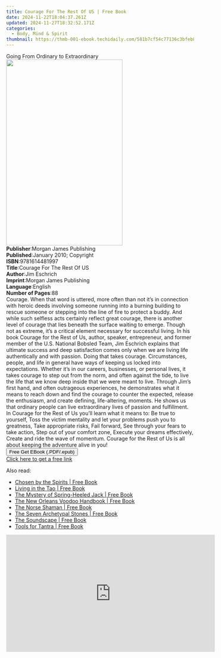 ```yaml
---
title: Courage For The Rest Of US | Free Book
date: 2024-11-22T18:04:37.261Z
updated: 2024-11-27T18:32:52.171Z
categories:
  - Body, Mind & Spirit
thumbnail: https://thmb-001-ebook.techidaily.com/581b7cf54c77136c3bfeb8b9e760190587e14726da28221880c7b73c132f77a5.jpg
---
```

<main id="book-container">
  <div class="flex flex-col">
    <div class="book-brief flex-1 py-6 px-4 sm:p-6 md:py-10 md:px-8">
      <!-- brief-->
      <div class="book-brief-main">Going From Ordinary to Extraordinary</div>
    </div>
    <div
      class="book-meta-info flex-1 grid gap-4 col-start-1 col-end-3 row-start-1 sm:mb-6 sm:grid-cols-4 lg:gap-6 lg:col-start-2 lg:row-end-6 lg:row-span-6 lg:mb-0"
    >
      <div
        class="book-meta-info-left place-content-center mt-4 p-4 text-sm leading-6 col-start-2 col-span-2 dark:text-slate-400"
      >
        <img
          class="w-full h-500 object-cover rounded-lg sm:h-255 sm:col-span-2 lg:col-span-full"
          src="https://img-001-ebook.techidaily.com/311acc89c8cca854db8e656274a3ea094fc9594f3c0a7453d50349ffa60a1e27.jpg"
          alt=""
          width="312"
          height="500"
        />
      </div>
      <div
        class="book-meta-info-right mt-2 col-start-1 row-start-2 col-span-3 self-center"
      >
        <!-- meta data  -->
        <div class="flex flex-col px-4 md:px-8">
          <div class="flex-1">
            <strong>Publisher</strong>:<span class="px-2"
              >Morgan James Publishing</span
            >
          </div>
          <div class="flex-1">
            <strong>Published</strong>:<span class="px-2"
              >January 2010; Copyright</span
            >
          </div>
          <div class="flex-1">
            <strong>ISBN</strong>:<span class="px-2">9781614481997</span>
          </div>
          <div class="flex-1">
            <strong>Title</strong>:<span class="px-2"
              >Courage For The Rest Of US</span
            >
          </div>
          <div class="flex-1">
            <strong>Author</strong>:<span class="px-2">Jim Eschrich</span>
          </div>
          <div class="flex-1">
            <strong>Imprint</strong>:<span class="px-2"
              >Morgan James Publishing</span
            >
          </div>
          <div class="flex-1">
            <strong>Language</strong>:<span class="px-2">English</span>
          </div>
          <div class="flex-1">
            <strong>Number of Pages</strong>:<span class="px-2">88</span>
          </div>
        </div>
      </div>
    </div>
    <div class="book-description flex-1 py-6 px-4 sm:p-6 md:py-10 md:px-8">
      <div class="book-description-main">
        <div accordion-content="" id="description">
          Courage. When that word is uttered, more often than not it’s in
          connection with heroic deeds involving someone running into a burning
          building to rescue someone or stepping into the line of fire to
          protect a buddy. And while such selfless acts certainly reflect great
          courage, there is another level of courage that lies beneath the
          surface waiting to emerge. Though not as extreme, it’s a critical
          element necessary for successful living. In his book Courage for the
          Rest of Us, author, speaker, entrepreneur, and former member of the
          U.S. National Bobsled Team, Jim Eschrich explains that ultimate
          success and deep satisfaction comes only when we are living life
          authentically and with passion. Doing that takes courage.
          Circumstances, people, and life in general have ways of keeping us
          locked into expectations. Whether it’s in our careers, businesses, or
          personal lives, it takes courage to step out from the norm, and often
          against the tide, to live the life that we know deep inside that we
          were meant to live. Through Jim’s first hand, and often outrageous
          experiences, he demonstrates what it means to reach down and find the
          courage to counter the expected, release the enthusiasm, and create
          defining, life-altering, moments. He shows us that ordinary people can
          live extraordinary lives of passion and fulfillment. In Courage for
          the Rest of Us you’ll learn what it means to: Be true to yourself,
          Toss the victim mentality and let your problems push you to greatness,
          Take appropriate risks, Fail forward, See through your fears to take
          action, Step out of your comfort zone, Execute your dreams
          effectively, Create and ride the wave of momentum. Courage for the
          Rest of Us is all about keeping the adventure alive in you!
        </div>
        <div class="accordion-fader"></div>
      </div>
    </div>
    <div class="book-excerpts flex-1 py-6 px-4 sm:p-6 md:py-10 md:px-8"></div>
    <div
      class="book-about-author flex-1 py-6 px-4 sm:p-6 md:py-10 md:px-8"
    ></div>
    <div class="book-free-get flex-1 py-6 px-4 sm:p-6 md:py-10 md:px-8">
      <button
        id="btn-free-get"
        class="bg-blue-500 hover:bg-blue-700 text-white font-bold py-2 px-4 rounded"
      >
        Free Get EBook (.PDF/.epub)
      </button>
      <div id="countdown-display" class="px-2 text-lg mt-2"></div>
      <a
        id="free-link"
        class="hidden bg-blue-500 hover:bg-blue-700 text-white font-bold py-2 px-4 rounded"
        href="https://www.ebooks.com/en-us/book/96465819/courage-for-the-rest-of-us/jim-eschrich/"
        target="_blank"
        >Click here to get a free link</a
      >
    </div>
    <script>
      let countdownTime = 0;
      let countdownInterval = null;
      document
        .getElementById('btn-free-get')
        .addEventListener('click', startCountdown);
      function startCountdown() {
        countdownTime = new Date().getTime() + 60000 * 3;
        countdownInterval = setInterval(updateCountdown, 1000);
        document.getElementById('btn-free-get').disabled = true;
        document
          .getElementById('btn-free-get')
          .classList.add('bg-gray-500', 'cursor-not-allowed');
      }
      function updateCountdown() {
        let currentTime = new Date().getTime();
        let timeLeft = countdownTime - currentTime;
        let secondsLeft = Math.floor(timeLeft / 1000);
        document.getElementById('countdown-display').innerHTML =
          `Remaining time: ${secondsLeft} seconds.`;
        if (secondsLeft <= 0) {
          clearInterval(countdownInterval);
          document.getElementById('btn-free-get').classList.add('hidden');
          document.getElementById('free-link').classList.remove('hidden');
          document.getElementById('countdown-display').innerHTML = '';
        }
      }
    </script>
  </div>
</main>

<ins class="adsbygoogle"
      style="display:block"
      data-ad-client="ca-pub-7571918770474297"
      data-ad-slot="8358498916"
      data-ad-format="auto"
      data-full-width-responsive="true"></ins>
    

<span class="atpl-alsoreadstyle">Also read:</span>
<div><ul>
<li><a href="https://novels-ebooks.techidaily.com/95782627-9781594775444-chosen-by-the-spirits/"><u>Chosen by the Spirits | Free Book</u></a></li>
<li><a href="https://novels-ebooks.techidaily.com/95782620-9781594778520-living-in-the-tao/"><u>Living in the Tao | Free Book</u></a></li>
<li><a href="https://novels-ebooks.techidaily.com/95782622-9781620554975-the-mystery-of-spring-heeled-jack/"><u>The Mystery of Spring-Heeled Jack | Free Book</u></a></li>
<li><a href="https://novels-ebooks.techidaily.com/95782628-9781594777981-the-new-orleans-voodoo-handbook/"><u>The New Orleans Voodoo Handbook | Free Book</u></a></li>
<li><a href="https://novels-ebooks.techidaily.com/95782619-9781620555941-the-norse-shaman/"><u>The Norse Shaman | Free Book</u></a></li>
<li><a href="https://novels-ebooks.techidaily.com/95782629-9781620555484-the-seven-archetypal-stones/"><u>The Seven Archetypal Stones | Free Book</u></a></li>
<li><a href="https://novels-ebooks.techidaily.com/95782630-9781594776687-the-soundscape/"><u>The Soundscape | Free Book</u></a></li>
<li><a href="https://novels-ebooks.techidaily.com/95782621-9781620550755-tools-for-tantra/"><u>Tools for Tantra | Free Book</u></a></li>
</ul></div>

<!-- affiliate ads begin -->
<iframe width="560" height="315" src="https://www.youtube.com/embed/BR4gsW-J7as?si=9a56UDKZKhREZnwz&autoplay=1" title="YouTube video player" frameborder="0" allow="accelerometer; autoplay; clipboard-write; encrypted-media; gyroscope; picture-in-picture; web-share" referrerpolicy="strict-origin-when-cross-origin" allowfullscreen></iframe>
<!-- affiliate ads end -->


